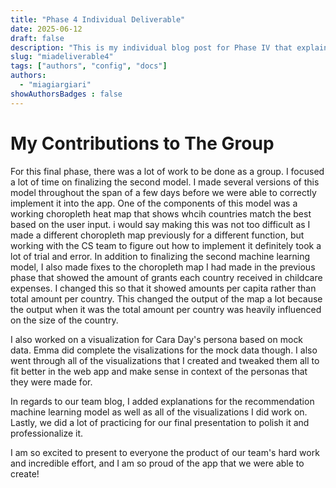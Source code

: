 ```yaml
---
title: "Phase 4 Individual Deliverable"
date: 2025-06-12
draft: false
description: "This is my individual blog post for Phase IV that explain my contributions to the group for this phase as the project comes to an end."
slug: "miadeliverable4"   
tags: ["authors", "config", "docs"]
authors:
  - "miagiargiari"
showAuthorsBadges : false
---
```



# My Contributions to The Group

For this final phase, there was a lot of work to be done as a group. I focused a lot of time on finalizing the second model. I made several versions of this model throughout the span of a few days before we were able to correctly implement it into the app. One of the components of this model was a working choropleth heat map that shows whcih countries match the best based on the user input. i would say making this was not too difficult as I made a different choropleth map previously for a different function, but working with the CS team to figure out how to implement it definitely took a lot of trial and error. In addition to finalizing the second machine learning model, I also made fixes to the choropleth map I had made in the previous phase that showed the amount of grants each country received in childcare expenses. I changed this so that it showed amounts per capita rather than total amount per country. This changed the output of the map a lot because the output when it was the total amount per country was heavily influenced on the size of the country. 

I also worked on a visualization for Cara Day's persona based on mock data. Emma did complete the visalizations for the mock data though. I also went through all of the visualizations that I created and tweaked them all to fit better in the web app and make sense in context of the personas that they were made for.

In regards to our team blog, I added explanations for the recommendation machine learning model as well as all of the visualizations I did work on. Lastly, we did a lot of practicing for our final presentation to polish it and professionalize it.

I am so excited to present to everyone the product of our team's hard work and incredible effort, and I am so proud of the app that we were able to create!